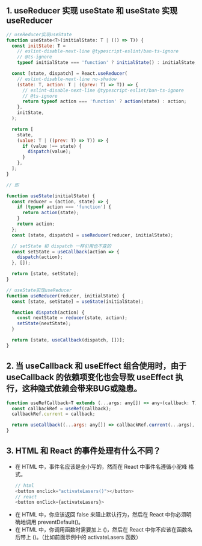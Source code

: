 ## 1. useReducer 实现 useState 和 useState 实现 useReducer

```javascript
// useReducer实现useState
function useState<T>(initialState: T | (() => T)) {
  const initState: T =
    // eslint-disable-next-line @typescript-eslint/ban-ts-ignore
    // @ts-ignore
    typeof initialState === 'function' ? initialState() : initialState;

  const [state, dispatch] = React.useReducer(
    // eslint-disable-next-line no-shadow
    (state: T, action: T | ((prev: T) => T)) => {
      // eslint-disable-next-line @typescript-eslint/ban-ts-ignore
      // @ts-ignore
      return typeof action === 'function' ? action(state) : action;
    },
    initState,
  );

  return [
    state,
    (value: T | ((prev: T) => T)) => {
      if (value !== state) {
        dispatch(value);
      }
    },
  ];
}

// 即

function useState(initialState) {
  const reducer = (action, state) => {
    if (typeof action === 'function') {
      return action(state);
    }
    return action;
  };
  const [state, dispatch] = useReducer(reducer, initialState);

  // setState 和 dispatch 一样引用也不变的
  const setState = useCallback(action => {
    dispatch(action);
  }, []);

  return [state, setState];
}
```

```javascript
// useState实现useReducer
function useReducer(reducer, initialState) {
  const [state, setState] = useState(initialState);

  function dispatch(action) {
    const nextState = reducer(state, action);
    setState(nextState);
  }

  return [state, useCallback(dispatch, [])];
}
```

## 2. 当 useCallback 和 useEffect 组合使用时，由于 useCallback 的依赖项变化也会导致 useEffect 执行，这种隐式依赖会带来BUG或隐患。

```javascript
function useRefCallback<T extends (...args: any[]) => any>(callback: T) {
  const callbackRef = useRef(callback);
  callbackRef.current = callback;

  return useCallback((...args: any[]) => callbackRef.current(...args), []) as T;
}
```

## 3. HTML 和 React 的事件处理有什么不同？

* 在 HTML 中，事件名应该是全小写的，然而在 React 中事件名遵循小驼峰 格式。
  ```javascript
  // html
  <button onclick="activateLasers()"></button>
  // react
  <button onClick={activateLasers}>
  ```
* 在 HTML 中，你应该返回 false 来阻止默认行为，然后在 React 中你必须明确地调用 preventDefault()。
* 在 HTML 中，你调用函数时需要加上 ()，然后在 React 中你不应该在函数名后带上 ()。（比如前面示例中的 activateLasers 函数）